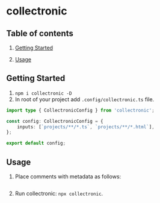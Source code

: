 <p align="center">
    <h1>collectronic</h1>
    <div></div>
</p>

## Table of contents

1. [Getting Started](#getting-started)

2. [Usage](#usage)



## Getting Started
1. `npm i collectronic -D`
2. In root of your project add `.config/collectronic.ts` file.

```ts
import type { CollectronicConfig } from 'collectronic';

const config: CollectronicConfig = {
    inputs: [`projects/**/*.ts`, `projects/**/*.html`],
};

export default config;
```


## Usage
1. Place comments with metadata as follows:

```ts

```

2. Run collectronic: `npx collectronic`.


